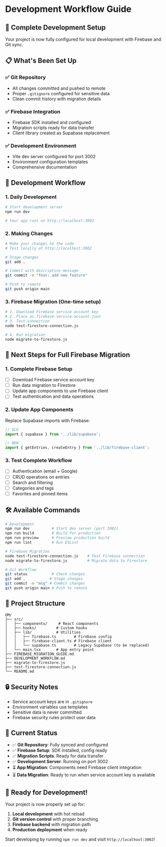# Development Workflow Guide

## 🚀 Complete Development Setup

Your project is now fully configured for local development with Firebase and Git sync.

## 📋 What's Been Set Up

### ✅ Git Repository
- All changes committed and pushed to remote
- Proper `.gitignore` configured for sensitive data
- Clean commit history with migration details

### ✅ Firebase Integration
- Firebase SDK installed and configured
- Migration scripts ready for data transfer
- Client library created as Supabase replacement

### ✅ Development Environment
- Vite dev server configured for port 3002
- Environment configuration templates
- Comprehensive documentation

## 🔄 Development Workflow

### 1. Daily Development
```bash
# Start development server
npm run dev

# Your app runs on http://localhost:3002
```

### 2. Making Changes
```bash
# Make your changes to the code
# Test locally at http://localhost:3002

# Stage changes
git add .

# Commit with descriptive message
git commit -m "feat: add new feature"

# Push to remote
git push origin main
```

### 3. Firebase Migration (One-time setup)
```bash
# 1. Download Firebase service account key
# 2. Place as firebase-service-account.json
# 3. Test connection
node test-firestore-connection.js

# 4. Run migration
node migrate-to-firestore.js
```

## 🔧 Next Steps for Full Firebase Migration

### 1. Complete Firebase Setup
- [ ] Download Firebase service account key
- [ ] Run data migration to Firestore
- [ ] Update app components to use Firebase client
- [ ] Test authentication and data operations

### 2. Update App Components
Replace Supabase imports with Firebase:
```typescript
// OLD
import { supabase } from '../lib/supabase';

// NEW  
import { getEntries, createEntry } from '../lib/firebase-client';
```

### 3. Test Complete Workflow
- [ ] Authentication (email + Google)
- [ ] CRUD operations on entries
- [ ] Search and filtering
- [ ] Categories and tags
- [ ] Favorites and pinned items

## 🛠 Available Commands

```bash
# Development
npm run dev          # Start dev server (port 3002)
npm run build        # Build for production
npm run preview      # Preview production build
npm run lint         # Run ESLint

# Firebase Migration
node test-firestore-connection.js    # Test Firebase connection
node migrate-to-firestore.js         # Migrate data to Firestore

# Git Workflow
git status           # Check changes
git add .           # Stage changes
git commit -m "msg" # Commit changes
git push origin main # Push to remote
```

## 📁 Project Structure

```
OM/
├── src/
│   ├── components/     # React components
│   ├── hooks/         # Custom hooks
│   ├── lib/           # Utilities
│   │   ├── firebase.ts        # Firebase config
│   │   ├── firebase-client.ts # Firebase client
│   │   └── supabase.ts        # Legacy Supabase (to be replaced)
│   └── main.tsx       # App entry point
├── FIREBASE_MIGRATION_GUIDE.md
├── DEVELOPMENT_WORKFLOW.md
├── migrate-to-firestore.js
├── test-firestore-connection.js
└── README.md
```

## 🔒 Security Notes

- Service account keys are in `.gitignore`
- Environment variables use templates
- Sensitive data is never committed
- Firebase security rules protect user data

## 🎯 Current Status

- ✅ **Git Repository**: Fully synced and configured
- ✅ **Firebase Setup**: SDK installed, config ready
- ✅ **Migration Scripts**: Ready for data transfer
- ✅ **Development Server**: Running on port 3002
- ⏳ **App Migration**: Components need Firebase client integration
- ⏳ **Data Migration**: Ready to run when service account key is available

## 🚀 Ready for Development!

Your project is now properly set up for:
1. **Local development** with hot reload
2. **Git version control** with proper branching
3. **Firebase backend** with migration path
4. **Production deployment** when ready

Start developing by running `npm run dev` and visit `http://localhost:3002`!
